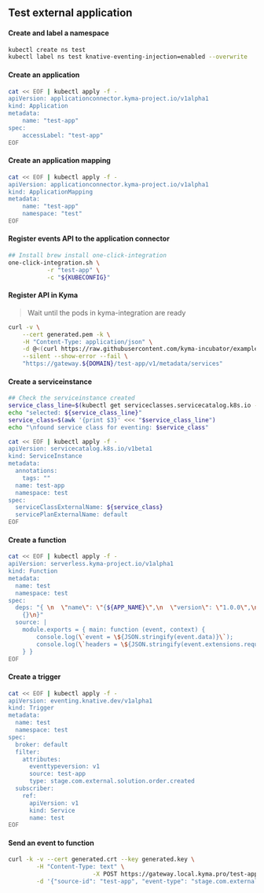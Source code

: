 ## Test external application

#### Create and label a namespace
```bash
kubectl create ns test
kubectl label ns test knative-eventing-injection=enabled --overwrite
```

#### Create an application
```bash
cat << EOF | kubectl apply -f -
apiVersion: applicationconnector.kyma-project.io/v1alpha1
kind: Application
metadata:
    name: "test-app"
spec:
    accessLabel: "test-app"
EOF
```

#### Create an application mapping
```bash
cat << EOF | kubectl apply -f -
apiVersion: applicationconnector.kyma-project.io/v1alpha1
kind: ApplicationMapping
metadata:
    name: "test-app"
    namespace: "test"
EOF
```

#### Register events API to the application connector
```bash
## Install brew install one-click-integration
one-click-integration.sh \
           -r "test-app" \
           -c "${KUBECONFIG}"
```

#### Register API in Kyma
> Wait until the pods in kyma-integration are ready
```bash
curl -v \
    --cert generated.pem -k \
    -H "Content-Type: application/json" \
    -d @<(curl https://raw.githubusercontent.com/kyma-incubator/examples/b22e12dacb02f2dddeedcab35cc6ab3acd47cc98/cloud-events-e2e-scenario/register-events.json) \
    --silent --show-error --fail \
    "https://gateway.${DOMAIN}/test-app/v1/metadata/services"
```

#### Create a serviceinstance
```bash
## Check the serviceinstance created
service_class_line=$(kubectl get serviceclasses.servicecatalog.k8s.io -A | grep es-all-events | tail -n +1 )
echo "selected: ${service_class_line}"
service_class=$(awk '{print $3}' <<< "$service_class_line")
echo "\nfound service class for eventing: $service_class"

cat << EOF | kubectl apply -f -
apiVersion: servicecatalog.k8s.io/v1beta1
kind: ServiceInstance
metadata:
  annotations:
    tags: ""
  name: test-app
  namespace: test
spec:
  serviceClassExternalName: ${service_class}
  servicePlanExternalName: default
EOF
```

#### Create a function
```bash
cat << EOF | kubectl apply -f -
apiVersion: serverless.kyma-project.io/v1alpha1
kind: Function
metadata:
  name: test
  namespace: test
spec:
  deps: "{ \n  \"name\": \"{${APP_NAME}\",\n  \"version\": \"1.0.0\",\n  \"dependencies\":
    {}\n}"
  source: |
    module.exports = { main: function (event, context) {
        console.log(\`event = \${JSON.stringify(event.data)}\`);
        console.log(\`headers = \${JSON.stringify(event.extensions.request.headers)}\`);
    } }
EOF
```

#### Create a trigger
```bash
cat << EOF | kubectl apply -f -
apiVersion: eventing.knative.dev/v1alpha1
kind: Trigger
metadata:
  name: test
  namespace: test
spec:
  broker: default
  filter:
    attributes:
      eventtypeversion: v1
      source: test-app
      type: stage.com.external.solution.order.created
  subscriber:
    ref:
      apiVersion: v1
      kind: Service
      name: test
EOF
```

#### Send an event to function
```bash
curl -k -v --cert generated.crt --key generated.key \
        -H "Content-Type: text" \
                        -X POST https://gateway.local.kyma.pro/test-app/v1/events \
        -d '{"source-id": "test-app", "event-type": "stage.com.external.solution.order.created", "event-type-version": "v1", "event-time": "2018-11-02T22:08:41+00:00", "data": { "test": "hello installation wg" }}'
```
